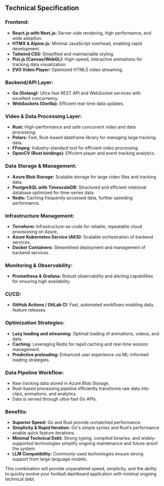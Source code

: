 ## Technical Specification

### Frontend:

- **React.js with Next.js:** Server-side rendering, high performance, and wide adoption.
- **HTMX & Alpine.js:** Minimal JavaScript overhead, enabling rapid development.
- **Tailwind CSS:** Simplified and maintainable styling.
- **Pixi.js (Canvas/WebGL):** High-speed, interactive animations for tracking data visualization.
- **EVO Video Player:** Optimized HTML5 video streaming.

### Backend/API Layer:

- **Go (Golang):** Ultra-fast REST API and WebSocket services with excellent concurrency.
- **WebSockets (Gorilla):** Efficient real-time data updates.

### Video & Data Processing Layer:

- **Rust:** High-performance and safe concurrent video and data processing.
- **Polars:** Fast, Rust-based dataframe library for managing large tracking data.
- **FFmpeg:** Industry-standard tool for efficient video processing.
- **OpenCV (Rust bindings):** Efficient player and event tracking analytics.

### Data Storage & Management:

- **Azure Blob Storage:** Scalable storage for large video files and tracking data.
- **PostgreSQL with TimescaleDB:** Structured and efficient relational database optimized for time-series data.
- **Redis:** Caching frequently accessed data, further speeding performance.

### Infrastructure Management:

- **Terraform:** Infrastructure-as-code for reliable, repeatable cloud provisioning on Azure.
- **Azure Kubernetes Service (AKS):** Scalable orchestration of backend services.
- **Docker Containers:** Streamlined deployment and management of backend services.

### Monitoring & Observability:

- **Prometheus & Grafana:** Robust observability and alerting capabilities for ensuring high availability.

### CI/CD:

- **GitHub Actions / GitLab CI:** Fast, automated workflows enabling daily feature releases.

### Optimization Strategies:

- **Lazy loading and streaming:** Optimal loading of animations, videos, and data.
- **Caching:** Leveraging Redis for rapid caching and real-time session management.
- **Predictive preloading:** Enhanced user experience via ML-informed loading strategies.

### Data Pipeline Workflow:

- Raw tracking data stored in Azure Blob Storage.
- Rust-based processing pipeline efficiently transforms raw data into clips, animations, and analytics.
- Data is served through ultra-fast Go APIs.

### Benefits:

- **Superior Speed:** Go and Rust provide unmatched performance.
- **Simplicity & Rapid Iteration:** Go's simple syntax and Rust’s performance enable quick feature iterations.
- **Minimal Technical Debt:** Strong typing, compiled binaries, and widely-supported technologies simplify ongoing maintenance and future-proof the system.
- **LLM Compatibility:** Commonly-used technologies ensure strong support from large language models.

This combination will provide unparalleled speed, simplicity, and the ability to quickly evolve your football dashboard application with minimal ongoing technical debt.
